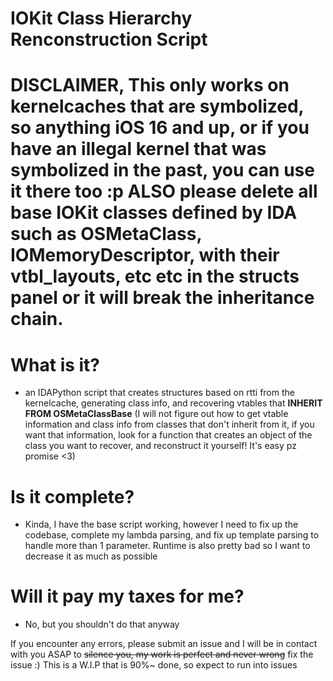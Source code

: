 # IOKit Class Hierarchy Renconstruction Script

# DISCLAIMER, This only works on kernelcaches that are symbolized, so anything iOS 16 and up, or if you have an illegal kernel that was symbolized in the past, you can use it there too :p ALSO please delete all base IOKit classes defined by IDA such as OSMetaClass, IOMemoryDescriptor, with their vtbl_layouts, etc etc in the structs panel or it will break the inheritance chain.

# What is it?
- an IDAPython script that creates structures based on rtti from the kernelcache, generating class info, and recovering vtables that **INHERIT FROM OSMetaClassBase** (I will not figure out how to get vtable information and class info from classes that don't inherit from it, if you want that information, look for a function that creates an object of the class you want to recover, and reconstruct it yourself! It's easy pz promise <3)

# Is it complete?
- Kinda, I have the base script working, however I need to fix up the codebase, complete my lambda parsing, and fix up template parsing to handle more than 1 parameter. Runtime is also pretty bad so I want to decrease it as much as possible

# Will it pay my taxes for me?
- No, but you shouldn't do that anyway

If you encounter any errors, please submit an issue and I will be in contact with you ASAP to ~~silence you, my work is perfect and never wrong~~ fix the issue :)
This is a W.I.P that is 90%~ done, so expect to run into issues
